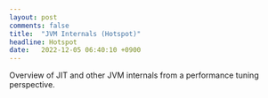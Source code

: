 ```yaml
---
layout: post
comments: false 
title:  "JVM Internals (Hotspot)"
headline: Hotspot
date:   2022-12-05 06:40:10 +0900
---
```


Overview of JIT and other JVM internals from a performance tuning perspective.


